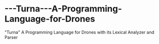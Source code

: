 # ---Turna---A-Programming-Language-for-Drones
"Turna" A Programming Language for Drones with its Lexical Analyzer and Parser
